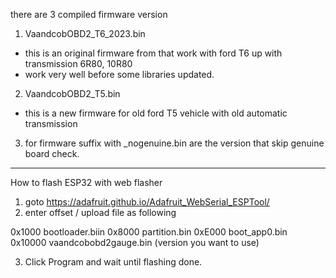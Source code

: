 there are 3 compiled firmware version
1. VaandcobOBD2_T6_2023.bin  
- this is an original firmware from that work with ford T6 up with transmission 6R80, 10R80 
- work very well before some libraries updated.

2. VaandcobOBD2_T5.bin
- this is a new firmware for old ford T5 vehicle with old automatic transmission

3. for firmware suffix with  _nogenuine.bin are the version that skip genuine board check.


----------------------------------------
How to flash ESP32 with web flasher

1. goto https://adafruit.github.io/Adafruit_WebSerial_ESPTool/
2. enter offset / upload file as following

0x1000	bootloader.biin
0x8000  partition.bin
0xE000  boot_app0.bin
0x10000  vaandcobobd2gauge.bin (version you want to use)

3. Click Program and wait until flashing done.
